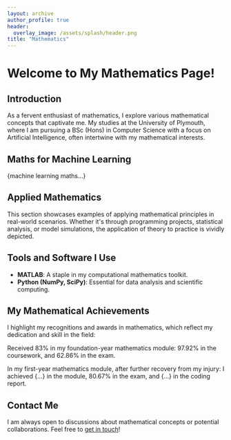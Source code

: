 ```yaml
---
layout: archive
author_profile: true
header:
  overlay_image: /assets/splash/header.png
title: "Mathematics"
---
```

# Welcome to My Mathematics Page!

## Introduction

As a fervent enthusiast of mathematics, I explore various mathematical concepts that captivate me. My studies at the University of Plymouth, where I am pursuing a BSc (Hons) in Computer Science with a focus on Artificial Intelligence, often intertwine with my mathematical interests.

## Maths for Machine Learning

{machine learning maths...}

## Applied Mathematics

This section showcases examples of applying mathematical principles in real-world scenarios. Whether it's through programming projects, statistical analysis, or model simulations, the application of theory to practice is vividly depicted.

## Tools and Software I Use

- **MATLAB**: A staple in my computational mathematics toolkit.
- **Python (NumPy, SciPy)**: Essential for data analysis and scientific computing.

## My Mathematical Achievements

I highlight my recognitions and awards in mathematics, which reflect my dedication and skill in the field:

Received 83% in my foundation-year mathematics module: 97.92% in the coursework, and 62.86% in the exam.

In my first-year mathematics module, after further recovery from my injury: I achieved {...} in the module, 80.67% in the exam, and {...} in the coding report.

<!--## Recent Blog Posts

Stay updated with my latest thoughts and explorations in mathematics:

- [Math in Machine Learning](/posts/math-in-ml)
-->
## Contact Me
<!-- FIX THIS [ ] -->
I am always open to discussions about mathematical concepts or potential collaborations. Feel free to [get in touch](mailto:alfienurse@gmail.com)!
